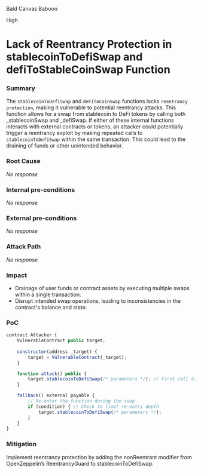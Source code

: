 Bald Canvas Baboon

High

# Lack of Reentrancy Protection in stablecoinToDefiSwap and defiToStableCoinSwap  Function

### Summary

The `stablecoinToDefiSwap` and `deFiToCoinSwap` functions lacks `reentrancy protection`, making it vulnerable to potential reentrancy attacks. This function allows for a swap from stablecoin to DeFi tokens by calling both _stablecoinSwap and _defiSwap. If either of these internal functions interacts with external contracts or tokens, an attacker could potentially trigger a reentrancy exploit by making repeated calls to `stablecoinToDefiSwap` within the same transaction. This could lead to the draining of funds or other unintended behavior.

### Root Cause

_No response_

### Internal pre-conditions

_No response_

### External pre-conditions

_No response_

### Attack Path

_No response_

### Impact

- Drainage of user funds or contract assets by executing multiple swaps within a single transaction.
- Disrupt intended swap operations, leading to inconsistencies in the contract's balance and state.

### PoC

```javascript
contract Attacker {
    VulnerableContract public target;
    
    constructor(address _target) {
        target = VulnerableContract(_target);
    }

    function attack() public {
        target.stablecoinToDefiSwap(/* parameters */); // First call to stablecoinToDefiSwap
    }

    fallback() external payable {
        // Re-enter the function during the swap
        if (condition) { // Check to limit re-entry depth
            target.stablecoinToDefiSwap(/* parameters */);
        }
    }
}
```

### Mitigation

Implement reentrancy protection by adding the nonReentrant modifier from OpenZeppelin’s ReentrancyGuard to stablecoinToDefiSwap. 